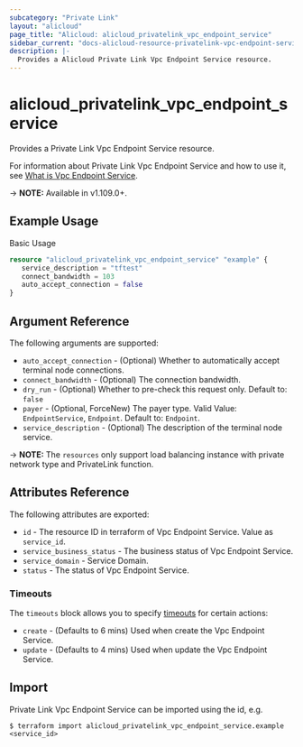 ```yaml
---
subcategory: "Private Link"
layout: "alicloud"
page_title: "Alicloud: alicloud_privatelink_vpc_endpoint_service"
sidebar_current: "docs-alicloud-resource-privatelink-vpc-endpoint-service"
description: |-
  Provides a Alicloud Private Link Vpc Endpoint Service resource.
---
```


# alicloud\_privatelink\_vpc\_endpoint\_service

Provides a Private Link Vpc Endpoint Service resource.

For information about Private Link Vpc Endpoint Service and how to use it, see [What is Vpc Endpoint Service](https://help.aliyun.com/document_detail/183540.html).

-> **NOTE:** Available in v1.109.0+.

## Example Usage

Basic Usage

```terraform
resource "alicloud_privatelink_vpc_endpoint_service" "example" {
   service_description = "tftest"
   connect_bandwidth = 103
   auto_accept_connection = false
}

```

## Argument Reference

The following arguments are supported:

* `auto_accept_connection` - (Optional) Whether to automatically accept terminal node connections.
* `connect_bandwidth` - (Optional) The connection bandwidth.
* `dry_run` - (Optional) Whether to pre-check this request only. Default to: `false`
* `payer` - (Optional, ForceNew) The payer type. Valid Value: `EndpointService`, `Endpoint`. Default to: `Endpoint`.
* `service_description` - (Optional) The description of the terminal node service.

-> **NOTE:** The `resources` only support load balancing instance with private network type and PrivateLink function.

## Attributes Reference

The following attributes are exported:

* `id` - The resource ID in terraform of Vpc Endpoint Service. Value as `service_id`.
* `service_business_status` - The business status of Vpc Endpoint Service.
* `service_domain` - Service Domain.
* `status` - The status of Vpc Endpoint Service.

### Timeouts

The `timeouts` block allows you to specify [timeouts](https://www.terraform.io/docs/configuration-0-11/resources.html#timeouts) for certain actions:

* `create` - (Defaults to 6 mins) Used when create the Vpc Endpoint Service.
* `update` - (Defaults to 4 mins) Used when update the Vpc Endpoint Service.

## Import

Private Link Vpc Endpoint Service can be imported using the id, e.g.

```
$ terraform import alicloud_privatelink_vpc_endpoint_service.example <service_id>
```
